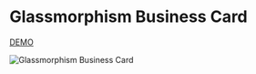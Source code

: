 # Glassmorphism Business Card

[DEMO](https://elastic-khorana-64939b.netlify.app/)

![Glassmorphism Business Card](https://res.cloudinary.com/coffmanjrp-dev/image/upload/v1643419758/coffmanjrp.io/glassmorphism_business_card_fd5dd17e9b.png)
